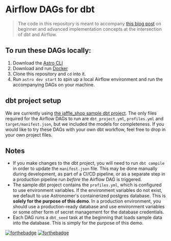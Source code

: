 # Airflow DAGs for dbt

> The code in this repository is meant to accompany [this blog post](https://astronomer.io/blog/airflow-dbt-1) on
> beginner and advanced implementation concepts at the intersection of dbt and Airflow.

## To run these DAGs locally:

1. Download the [Astro CLI](https://github.com/astronomer/astro-cli)
2. Download and run [Docker](https://docs.docker.com/docker-for-mac/install/)
3. Clone this repository and `cd` into it.
4. Run `astro dev start` to spin up a local Airflow environment and run the accompanying DAGs on your machine.

## dbt project setup

We are currently using [the jaffle_shop sample dbt project](https://github.com/fishtown-analytics/jaffle_shop). 
The only files required for the Airflow DAGs to run are `dbt_project.yml`, `profiles.yml` and `target/manifest.json`, but we included the models for completeness. If you would like to try these DAGs with your own dbt workflow, feel free to drop in your own project files.


## Notes
- If you make changes to the dbt project, you will need to run `dbt compile` in order to update the `manifest.json` file. 
This may be done manually during development, as part of a CI/CD pipeline, or as a separate step in a production pipeline 
run *before* the Airflow DAG is triggered.
- The sample dbt project contains the `profiles.yml`, which is configured to use environment variables. If the environment variables do not exist, we default to use Astronomer's containerized postgres database. This is **solely for the purpose of this demo**. In a production environment, you should use a production-ready database and use environment variables or some other form of secret management for the database credentials.
- Each DAG runs a `dbt_seed` task at the beginning that loads sample data into the database. This is simply for the purpose of this demo.

[![forthebadge](https://forthebadge.com/images/badges/fuck-it-ship-it.svg)](https://forthebadge.com)
[![forthebadge](https://forthebadge.com/images/badges/made-with-python.svg)](https://forthebadge.com)
